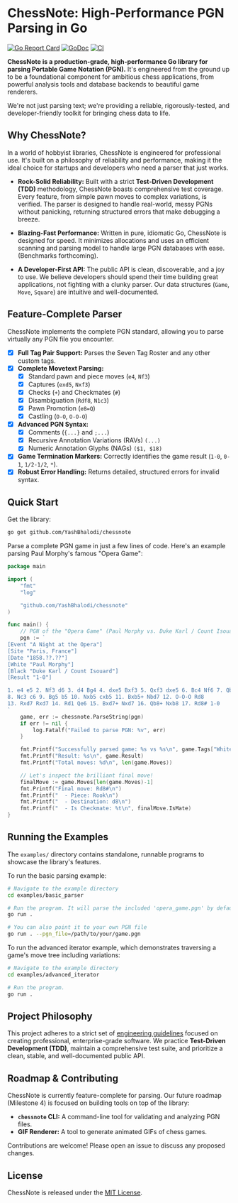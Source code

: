 # ChessNote: High-Performance PGN Parsing in Go

[![Go Report Card](https://goreportcard.com/badge/github.com/YashBhalodi/chessnote)](https://goreportcard.com/report/github.com/YashBhalodi/chessnote)
[![GoDoc](https://godoc.org/github.com/YashBhalodi/chessnote?status.svg)](https://godoc.org/github.com/YashBhalodi/chessnote)
[![CI](https://github.com/YashBhalodi/chessnote/actions/workflows/ci.yml/badge.svg)](https://github.com/YashBhalodi/chessnote/actions/workflows/ci.yml)

**ChessNote is a production-grade, high-performance Go library for parsing Portable Game Notation (PGN).** It's engineered from the ground up to be a foundational component for ambitious chess applications, from powerful analysis tools and database backends to beautiful game renderers.

We're not just parsing text; we're providing a reliable, rigorously-tested, and developer-friendly toolkit for bringing chess data to life.

## Why ChessNote?

In a world of hobbyist libraries, ChessNote is engineered for professional use. It's built on a philosophy of reliability and performance, making it the ideal choice for startups and developers who need a parser that just works.

*   **Rock-Solid Reliability:** Built with a strict **Test-Driven Development (TDD)** methodology, ChessNote boasts comprehensive test coverage. Every feature, from simple pawn moves to complex variations, is verified. The parser is designed to handle real-world, messy PGNs without panicking, returning structured errors that make debugging a breeze.

*   **Blazing-Fast Performance:** Written in pure, idiomatic Go, ChessNote is designed for speed. It minimizes allocations and uses an efficient scanning and parsing model to handle large PGN databases with ease. (Benchmarks forthcoming).

*   **A Developer-First API:** The public API is clean, discoverable, and a joy to use. We believe developers should spend their time building great applications, not fighting with a clunky parser. Our data structures (`Game`, `Move`, `Square`) are intuitive and well-documented.

## Feature-Complete Parser

ChessNote implements the complete PGN standard, allowing you to parse virtually any PGN file you encounter.

- [x] **Full Tag Pair Support:** Parses the Seven Tag Roster and any other custom tags.
- [x] **Complete Movetext Parsing:**
    - [x] Standard pawn and piece moves (`e4`, `Nf3`)
    - [x] Captures (`exd5`, `Nxf3`)
    - [x] Checks (`+`) and Checkmates (`#`)
    - [x] Disambiguation (`Rdf8`, `N1c3`)
    - [x] Pawn Promotion (`e8=Q`)
    - [x] Castling (`O-O`, `O-O-O`)
- [x] **Advanced PGN Syntax:**
    - [x] Comments (`{...}` and `;...`)
    - [x] Recursive Annotation Variations (RAVs) `(...)`
    - [x] Numeric Annotation Glyphs (NAGs) `($1, $18)`
- [x] **Game Termination Markers:** Correctly identifies the game result (`1-0`, `0-1`, `1/2-1/2`, `*`).
- [x] **Robust Error Handling:** Returns detailed, structured errors for invalid syntax.

## Quick Start

Get the library:
```sh
go get github.com/YashBhalodi/chessnote
```

Parse a complete PGN game in just a few lines of code. Here's an example parsing Paul Morphy's famous "Opera Game":

```go
package main

import (
	"fmt"
	"log"

	"github.com/YashBhalodi/chessnote"
)

func main() {
	// PGN of the "Opera Game" (Paul Morphy vs. Duke Karl / Count Isouard, 1858)
	pgn := `
[Event "A Night at the Opera"]
[Site "Paris, France"]
[Date "1858.??.??"]
[White "Paul Morphy"]
[Black "Duke Karl / Count Isouard"]
[Result "1-0"]

1. e4 e5 2. Nf3 d6 3. d4 Bg4 4. dxe5 Bxf3 5. Qxf3 dxe5 6. Bc4 Nf6 7. Qb3 Qe7
8. Nc3 c6 9. Bg5 b5 10. Nxb5 cxb5 11. Bxb5+ Nbd7 12. O-O-O Rd8
13. Rxd7 Rxd7 14. Rd1 Qe6 15. Bxd7+ Nxd7 16. Qb8+ Nxb8 17. Rd8# 1-0
`
	game, err := chessnote.ParseString(pgn)
	if err != nil {
		log.Fatalf("Failed to parse PGN: %v", err)
	}

	fmt.Printf("Successfully parsed game: %s vs %s\n", game.Tags["White"], game.Tags["Black"])
	fmt.Printf("Result: %s\n", game.Result)
	fmt.Printf("Total moves: %d\n", len(game.Moves))

	// Let's inspect the brilliant final move!
	finalMove := game.Moves[len(game.Moves)-1]
	fmt.Printf("Final move: Rd8#\n")
	fmt.Printf("  - Piece: Rook\n")
	fmt.Printf("  - Destination: d8\n")
	fmt.Printf("  - Is Checkmate: %t\n", finalMove.IsMate)
}
```

## Running the Examples

The `examples/` directory contains standalone, runnable programs to showcase the library's features.

To run the basic parsing example:

```sh
# Navigate to the example directory
cd examples/basic_parser

# Run the program. It will parse the included 'opera_game.pgn' by default.
go run .

# You can also point it to your own PGN file
go run . --pgn_file=/path/to/your/game.pgn
```

To run the advanced iterator example, which demonstrates traversing a game's move tree including variations:

```sh
# Navigate to the example directory
cd examples/advanced_iterator

# Run the program.
go run .
```

## Project Philosophy

This project adheres to a strict set of [engineering guidelines](./docs/engineering_guidelines.md) focused on creating professional, enterprise-grade software. We practice **Test-Driven Development (TDD)**, maintain a comprehensive test suite, and prioritize a clean, stable, and well-documented public API.

## Roadmap & Contributing

ChessNote is currently feature-complete for parsing. Our future roadmap (Milestone 4) is focused on building tools on top of the library:

*   **`chessnote` CLI:** A command-line tool for validating and analyzing PGN files.
*   **GIF Renderer:** A tool to generate animated GIFs of chess games.

Contributions are welcome! Please open an issue to discuss any proposed changes.

## License

ChessNote is released under the [MIT License](LICENSE).
